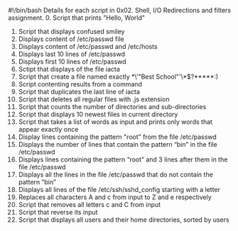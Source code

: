 #!/bin/bash
Details for each script in 0x02. Shell, I/O Redirections and filters assignment.
0. Script that prints "Hello, World"
1. Script that displays confused smiley
2. Displays content of /etc/passwd file
3. Displays content of /etc/passwd and /etc/hosts
4. Displays last 10 lines of /etc/passwd
5. Displays first 10 lines of /etc/passwd
6. Sctipt that displays of the file iacta
7. Script that create a file named exactly \*\\'"Best School"\'\\*$\?\*\*\*\*\*:)
8. Script contenting results from a command
9. Script that duplicates the last line of iacta
10. Script that deletes all regular files with .js extension
11. Script that counts the number of directories and sub-directories
12. Script that displays 10 newest files in current directory
13. Script that takes a list of words as input and prints only words that appear exactly once
14. Display lines containing the pattern "root" from the file /etc/passwd
15. Displays the number of lines that contain the pattern “bin” in the file /etc/passwd
16. Displays lines containing the pattern “root” and 3 lines after them in the file /etc/passwd
17. Displays all the lines in the file /etc/passwd that do not contain the pattern “bin”
18. Displays all lines of the file /etc/ssh/sshd_config starting with a letter
19. Replaces all characters A and c from input to Z and e respectively
20. Script that removes all letters c and C from input
21. Script that reverse its input
22. Script that displays all users and their home directories, sorted by users
